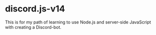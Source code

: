 # discord.js-v14
This is for my path of learning to use Node.js and server-side JavaScript with creating a Discord-bot.
